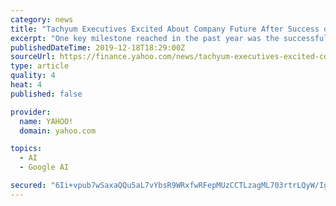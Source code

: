 ```yaml
---
category: news
title: "Tachyum Executives Excited About Company Future After Success of 2019"
excerpt: "One key milestone reached in the past year was the successful deployment of Linux OS and Tensorflow on the Prodigy Universal Processor architecture. Running Linux on a simulated Prodigy platform signaled that the chip can be used for all compute tasks, as opposed to current special-purpose chips or accelerators with limited applications and ..."
publishedDateTime: 2019-12-18T18:29:00Z
sourceUrl: https://finance.yahoo.com/news/tachyum-executives-excited-company-future-130000121.html
type: article
quality: 4
heat: 4
published: false

provider:
  name: YAHOO!
  domain: yahoo.com

topics:
  - AI
  - Google AI

secured: "6Ii+vpub7wSaxaQQu5aL7vYbsR9WRxfwRFepMUzCCTLzagML703rtrLQyW/IgvcH/nD4yRif/Cz0n5tiInz2cBc/q+RRK7JiRAMqwai2pAC03adNnMCoiPocWGvTVaF2sO8POpgEhJkyAHmYVVL8fjO99SoIYilB9fNDsNocq+qfJUUunae64tZ09D56zmMbLDzXMSycm7q+GahAvtKq7SI54T67f89+qqdyM+rc/3ccXPpzaVDU4neWKEqNIjWq8wVKyKp3lf3GuGXQgsmNoA==;rKmgGv67s07KEMS+5zumRA=="
---
```


